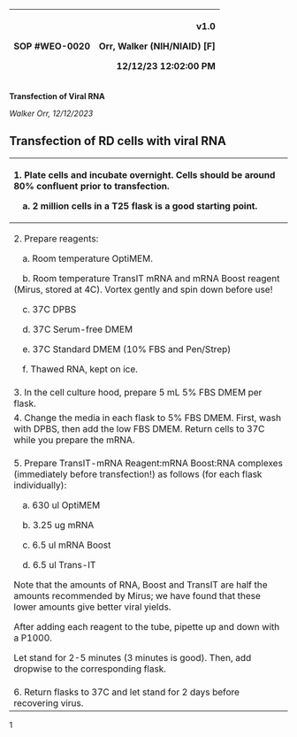 ﻿|SOP #WEO-0020               |<p>v1.0</p><p>Orr, Walker (NIH/NIAID) [F]</p><p>12/12/23 12:02:00 PM</p>|
| :- | -: |

**Transfection of Viral RNA**

*Walker Orr, 12/12/2023*

## **Transfection of RD cells with viral RNA**

|<p>1. Plate cells and incubate overnight. Cells should be around 80% confluent prior to transfection.</p><p>&emsp;a. 2 million cells in a T25 flask is a good starting point.</p>|
| :- |
|<p>2. Prepare reagents:</p><p>&emsp;a. Room temperature OptiMEM.</p><p>&emsp;b. Room temperature TransIT mRNA and mRNA Boost reagent (Mirus, stored at 4C). Vortex gently and spin down before use!</p><p>&emsp;c. 37C DPBS</p><p>&emsp;d. 37C Serum-free DMEM</p><p>&emsp;e. 37C Standard DMEM (10% FBS and Pen/Strep)</p><p>&emsp;f. Thawed RNA, kept on ice.</p>|
|3. In the cell culture hood, prepare 5 mL 5% FBS DMEM per flask.|
|4. Change the media in each flask to 5% FBS DMEM. First, wash with DPBS, then add the low FBS DMEM. Return cells to 37C while you prepare the mRNA.|
|<p>5. Prepare TransIT-mRNA Reagent:mRNA Boost:RNA complexes (immediately before transfection!) as follows (for each flask individually):</p><p>&emsp;a. 630 ul OptiMEM</p><p>&emsp;b. 3.25 ug mRNA</p><p>&emsp;c. 6.5 ul mRNA Boost</p><p>&emsp;d. 6.5 ul Trans-IT</p><p>Note that the amounts of RNA, Boost and TransIT are half the amounts recommended by Mirus; we have found that these lower amounts give better viral yields.</p><p>After adding each reagent to the tube, pipette up and down with a P1000.</p><p>Let stand for 2-5 minutes (3 minutes is good). Then, add dropwise to the corresponding flask.</p>|
|6. Return flasks to 37C and let stand for 2 days before recovering virus.|

1

